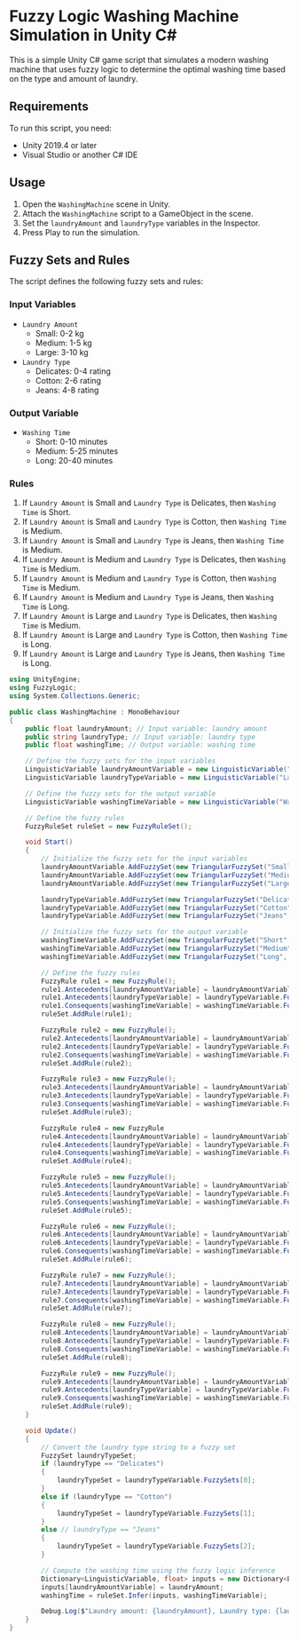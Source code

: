 # Fuzzy Logic Washing Machine Simulation in Unity C#

This is a simple Unity C# game script that simulates a modern washing machine that uses fuzzy logic to determine the optimal washing time based on the type and amount of laundry.

## Requirements

To run this script, you need:

- Unity 2019.4 or later
- Visual Studio or another C# IDE

## Usage

1. Open the `WashingMachine` scene in Unity.
2. Attach the `WashingMachine` script to a GameObject in the scene.
3. Set the `laundryAmount` and `laundryType` variables in the Inspector.
4. Press Play to run the simulation.

## Fuzzy Sets and Rules

The script defines the following fuzzy sets and rules:

### Input Variables

- `Laundry Amount`
  - Small: 0-2 kg
  - Medium: 1-5 kg
  - Large: 3-10 kg
- `Laundry Type`
  - Delicates: 0-4 rating
  - Cotton: 2-6 rating
  - Jeans: 4-8 rating

### Output Variable

- `Washing Time`
  - Short: 0-10 minutes
  - Medium: 5-25 minutes
  - Long: 20-40 minutes

### Rules

1. If `Laundry Amount` is Small and `Laundry Type` is Delicates, then `Washing Time` is Short.
2. If `Laundry Amount` is Small and `Laundry Type` is Cotton, then `Washing Time` is Medium.
3. If `Laundry Amount` is Small and `Laundry Type` is Jeans, then `Washing Time` is Medium.
4. If `Laundry Amount` is Medium and `Laundry Type` is Delicates, then `Washing Time` is Medium.
5. If `Laundry Amount` is Medium and `Laundry Type` is Cotton, then `Washing Time` is Medium.
6. If `Laundry Amount` is Medium and `Laundry Type` is Jeans, then `Washing Time` is Long.
7. If `Laundry Amount` is Large and `Laundry Type` is Delicates, then `Washing Time` is Medium.
8. If `Laundry Amount` is Large and `Laundry Type` is Cotton, then `Washing Time` is Long.
9. If `Laundry Amount` is Large and `Laundry Type` is Jeans, then `Washing Time` is Long.

```csharp
using UnityEngine;
using FuzzyLogic;
using System.Collections.Generic;

public class WashingMachine : MonoBehaviour
{
    public float laundryAmount; // Input variable: laundry amount
    public string laundryType; // Input variable: laundry type
    public float washingTime; // Output variable: washing time

    // Define the fuzzy sets for the input variables
    LinguisticVariable laundryAmountVariable = new LinguisticVariable("Laundry Amount");
    LinguisticVariable laundryTypeVariable = new LinguisticVariable("Laundry Type");

    // Define the fuzzy sets for the output variable
    LinguisticVariable washingTimeVariable = new LinguisticVariable("Washing Time");

    // Define the fuzzy rules
    FuzzyRuleSet ruleSet = new FuzzyRuleSet();

    void Start()
    {
        // Initialize the fuzzy sets for the input variables
        laundryAmountVariable.AddFuzzySet(new TriangularFuzzySet("Small", 0f, 1f, 2f));
        laundryAmountVariable.AddFuzzySet(new TriangularFuzzySet("Medium", 1f, 3f, 5f));
        laundryAmountVariable.AddFuzzySet(new TriangularFuzzySet("Large", 3f, 6f, 10f));

        laundryTypeVariable.AddFuzzySet(new TriangularFuzzySet("Delicates", 0f, 2f, 4f));
        laundryTypeVariable.AddFuzzySet(new TriangularFuzzySet("Cotton", 2f, 4f, 6f));
        laundryTypeVariable.AddFuzzySet(new TriangularFuzzySet("Jeans", 4f, 6f, 8f));

        // Initialize the fuzzy sets for the output variable
        washingTimeVariable.AddFuzzySet(new TriangularFuzzySet("Short", 0f, 5f, 10f));
        washingTimeVariable.AddFuzzySet(new TriangularFuzzySet("Medium", 5f, 15f, 25f));
        washingTimeVariable.AddFuzzySet(new TriangularFuzzySet("Long", 20f, 30f, 40f));

        // Define the fuzzy rules
        FuzzyRule rule1 = new FuzzyRule();
        rule1.Antecedents[laundryAmountVariable] = laundryAmountVariable.FuzzySets[0];
        rule1.Antecedents[laundryTypeVariable] = laundryTypeVariable.FuzzySets[0];
        rule1.Consequents[washingTimeVariable] = washingTimeVariable.FuzzySets[0];
        ruleSet.AddRule(rule1);

        FuzzyRule rule2 = new FuzzyRule();
        rule2.Antecedents[laundryAmountVariable] = laundryAmountVariable.FuzzySets[0];
        rule2.Antecedents[laundryTypeVariable] = laundryTypeVariable.FuzzySets[1];
        rule2.Consequents[washingTimeVariable] = washingTimeVariable.FuzzySets[1];
        ruleSet.AddRule(rule2);

        FuzzyRule rule3 = new FuzzyRule();
        rule3.Antecedents[laundryAmountVariable] = laundryAmountVariable.FuzzySets[0];
        rule3.Antecedents[laundryTypeVariable] = laundryTypeVariable.FuzzySets[2];
        rule3.Consequents[washingTimeVariable] = washingTimeVariable.FuzzySets[1];
        ruleSet.AddRule(rule3);

        FuzzyRule rule4 = new FuzzyRule
        rule4.Antecedents[laundryAmountVariable] = laundryAmountVariable.FuzzySets[1];
        rule4.Antecedents[laundryTypeVariable] = laundryTypeVariable.FuzzySets[0];
        rule4.Consequents[washingTimeVariable] = washingTimeVariable.FuzzySets[1];
        ruleSet.AddRule(rule4);

        FuzzyRule rule5 = new FuzzyRule();
        rule5.Antecedents[laundryAmountVariable] = laundryAmountVariable.FuzzySets[1];
        rule5.Antecedents[laundryTypeVariable] = laundryTypeVariable.FuzzySets[1];
        rule5.Consequents[washingTimeVariable] = washingTimeVariable.FuzzySets[1];
        ruleSet.AddRule(rule5);

        FuzzyRule rule6 = new FuzzyRule();
        rule6.Antecedents[laundryAmountVariable] = laundryAmountVariable.FuzzySets[1];
        rule6.Antecedents[laundryTypeVariable] = laundryTypeVariable.FuzzySets[2];
        rule6.Consequents[washingTimeVariable] = washingTimeVariable.FuzzySets[2];
        ruleSet.AddRule(rule6);

        FuzzyRule rule7 = new FuzzyRule();
        rule7.Antecedents[laundryAmountVariable] = laundryAmountVariable.FuzzySets[2];
        rule7.Antecedents[laundryTypeVariable] = laundryTypeVariable.FuzzySets[0];
        rule7.Consequents[washingTimeVariable] = washingTimeVariable.FuzzySets[1];
        ruleSet.AddRule(rule7);

        FuzzyRule rule8 = new FuzzyRule();
        rule8.Antecedents[laundryAmountVariable] = laundryAmountVariable.FuzzySets[2];
        rule8.Antecedents[laundryTypeVariable] = laundryTypeVariable.FuzzySets[1];
        rule8.Consequents[washingTimeVariable] = washingTimeVariable.FuzzySets[2];
        ruleSet.AddRule(rule8);

        FuzzyRule rule9 = new FuzzyRule();
        rule9.Antecedents[laundryAmountVariable] = laundryAmountVariable.FuzzySets[2];
        rule9.Antecedents[laundryTypeVariable] = laundryTypeVariable.FuzzySets[2];
        rule9.Consequents[washingTimeVariable] = washingTimeVariable.FuzzySets[2];
        ruleSet.AddRule(rule9);
    }

    void Update()
    {
        // Convert the laundry type string to a fuzzy set
        FuzzySet laundryTypeSet;
        if (laundryType == "Delicates")
        {
            laundryTypeSet = laundryTypeVariable.FuzzySets[0];
        }
        else if (laundryType == "Cotton")
        {
            laundryTypeSet = laundryTypeVariable.FuzzySets[1];
        }
        else // laundryType == "Jeans"
        {
            laundryTypeSet = laundryTypeVariable.FuzzySets[2];
        }

        // Compute the washing time using the fuzzy logic inference
        Dictionary<LinguisticVariable, float> inputs = new Dictionary<LinguisticVariable, float>();
        inputs[laundryAmountVariable] = laundryAmount;
        washingTime = ruleSet.Infer(inputs, washingTimeVariable);

        Debug.Log($"Laundry amount: {laundryAmount}, Laundry type: {laundryType}, Washing time: {washingTime}");
    }
}
```
